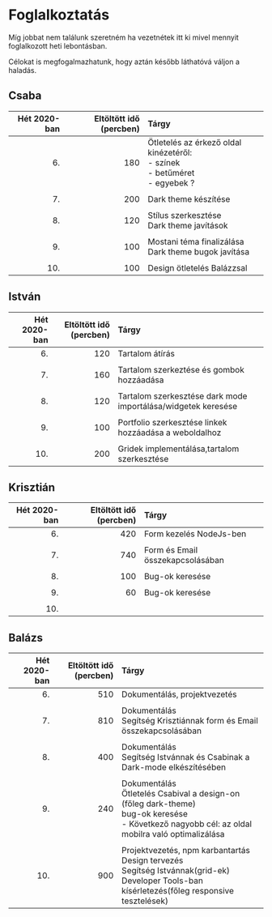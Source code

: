 # Foglalkoztatás

Míg jobbat nem találunk szeretném ha vezetnétek itt ki mivel mennyit foglalkozott heti lebontásban.

Célokat is megfogalmazhatunk, hogy aztán később láthatóvá váljon a haladás.

## Csaba

| Hét 2020-ban | Eltöltött idő (percben) | Tárgy                                                                                  |
| -----------: | ----------------------: | :------------------------------------------------------------------------------------- |
|           6. |                     180 | Ötletelés az érkező oldal kinézetéről: <br> - színek <br> - betűméret <br> - egyebek ? |
|              |                         |                         |
|           7. |                     200 | Dark theme készítése                        |
|              |                         |                         |
|           8. |                     120 | Stílus szerkesztése <br> Dark theme javítások                      |
|              |                         |                         |
|           9. |                     100 | Mostani téma finalizálása <br> Dark theme bugok javítása                        |
|              |                         |                         |
|          10. |                     100 | Design ötletelés Balázzsal                        |

## István

| Hét 2020-ban | Eltöltött idő (percben) | Tárgy           |
| -----------: | ----------------------: | :-------------- |
|           6. |                   120   | Tartalom átírás |
|              |                         |                 |
|           7. |                    160  | Tartalom szerkeztése és gombok hozzáadása                    |
|              |                         |                              |
|           8. |                     120 |   Tartalom szerkesztése dark mode importálása/widgetek keresése                           |
|              |                         |                         |
|           9. |                   100   |     Portfolio szerkesztése linkek hozzáadása a weboldalhoz                    |
|              |                         |                         |
|          10. |                   200   | Gridek implementálása,tartalom szerkesztése                        |

## Krisztián

| Hét 2020-ban | Eltöltött idő (percben) | Tárgy                               |
| -----------: | ----------------------: | :----------------------             |
|           6. |                     420 | Form kezelés NodeJs-ben             |
|              |                         |                                     |
|           7. |                     740 | Form és Email összekapcsolásában    |
|              |                         |                                     |
|           8. |                     100 | Bug-ok keresése                     |
|              |                         |                                     |
|           9. |                     60  | Bug-ok keresése                     |
|              |                         |                         |
|          10. |                         |                         |

## Balázs

| Hét 2020-ban | Eltöltött idő (percben) | Tárgy                        |
| -----------: | ----------------------: | :--------------------------- |
|           6. |                     510 | Dokumentálás, projektvezetés |
|              |                         |                              |
|           7. |                     810 | Dokumentálás <br> Segítség Krisztiánnak form és Email összekapcsolásában  |
|              |                         |                              |
|           8. |                     400 | Dokumentálás <br> Segítség Istvánnak és Csabinak a Dark-mode elkészítésében |
|              |                         |                         |
|           9. |                     240 | Dokumentálás <br> Ötletelés Csabival a design-on (főleg dark-theme) <br> bug-ok keresése <br> - Következő nagyobb cél: az oldal mobilra való optimalizálása |
|              |                         |                         |
|          10. |                     900 | Projektvezetés, npm karbantartás <br> Design tervezés <br> Segítség Istvánnak(grid-ek) <br> Developer Tools-ban kísérletezés(főleg responsive tesztelések)   |
